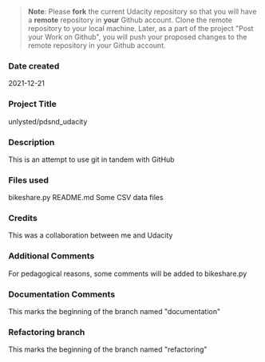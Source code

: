 >**Note**: Please **fork** the current Udacity repository so that you will have a **remote** repository in **your** Github account. Clone the remote repository to your local machine. Later, as a part of the project "Post your Work on Github", you will push your proposed changes to the remote repository in your Github account.

### Date created
2021-12-21

### Project Title
unlysted/pdsnd_udacity

### Description
This is an attempt to use git in tandem with GitHub

### Files used
bikeshare.py
README.md
Some CSV data files

### Credits
This was a collaboration between me and Udacity

### Additional Comments
For pedagogical reasons, some comments will be added to bikeshare.py

### Documentation Comments
This marks the beginning of the branch named "documentation"

### Refactoring branch
This marks the beginning of the branch named "refactoring"
